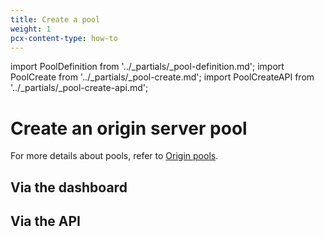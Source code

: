 ```yaml
---
title: Create a pool
weight: 1
pcx-content-type: how-to
---
```


import PoolDefinition from '../_partials/_pool-definition.md';
import PoolCreate from '../_partials/_pool-create.md';
import PoolCreateAPI from '../_partials/_pool-create-api.md';

# Create an origin server pool

<PoolDefinition />

For more details about pools, refer to [Origin pools](/understand-basics/pools).

## Via the dashboard

<PoolCreate />

## Via the API

<PoolCreateAPI />
